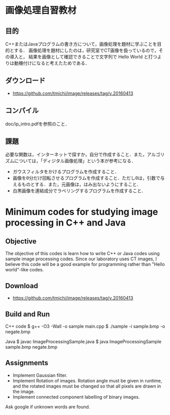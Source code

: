 画像処理自習教材
=====

目的
-----
C++またはJavaプログラムの書き方について，画像処理を題材に学ぶことを目的とする． 画像処理を題材にしたのは，研究室でCT画像を扱っているので，その導入と， 結果を画像として確認できることで文字列で Hello World と打つよりは動機付けになると考えたためである．

ダウンロード
-----
- https://github.com/tmichi/image/releases/tag/v.20160413

コンパイル
-----
doc/ip_intro.pdfを参照のこと．

課題 
-----

必要な関数は，インターネットで探すか，自分で作成すること．また，アルゴリズムについては，「ディジタル画像処理」という本が参考になる．
- ガウスフィルタをかけるプログラムを作成すること．
- 画像をθ分だけ回転させるプログラムを作成すること．ただしθは，引数で与えるものとする．また，元画像は，はみ出ないようにすること．
- 白黒画像を連結成分でラベリングするプログラムを作成すること．

Minimum codes for studying image processing in C++ and Java
=====

Objective
-----
The objective of this codes is learn how to write C++ or Java codes using sample image processing codes. 
Since our laboratory uses CT images, I believe this code will be a good example for programming rather than "Hello world"-like codes. 

Download
-----
- https://github.com/tmichi/image/releases/tag/v.20160413

Build and Run
-----
C++ code 
$ g++ -O3 -Wall -o sample main.cpp
$ ./sample -i sample.bmp -o negate.bmp

Java
$ javac ImageProcessingSample.java
$ java ImageProcessingSample sample.bmp negate.bmp


Assignments 
-----

- Implement Gaussian filter. 
- Implement Rotation of images. Rotation angle must be given in runtime, and the rotated images must be changed so that all pixels are drawn in the image. 
- Implement connected component labelling of binary images. 

Ask google if unknown words are found. 
